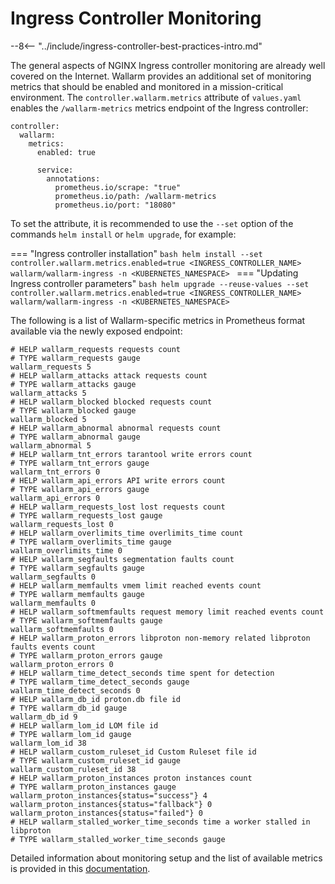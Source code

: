 # Ingress Controller Monitoring

--8<-- "../include/ingress-controller-best-practices-intro.md"

The general aspects of NGINX Ingress controller monitoring are already well covered on the Internet. Wallarm provides an additional set of monitoring metrics that should be enabled and monitored in a mission-critical environment. The `controller.wallarm.metrics` attribute of `values.yaml` enables the `/wallarm-metrics` metrics endpoint of the Ingress controller: 
```
controller:
  wallarm:
    metrics:
      enabled: true
      
      service:
        annotations:
          prometheus.io/scrape: "true"
          prometheus.io/path: /wallarm-metrics
          prometheus.io/port: "18080"
```

To set the attribute, it is recommended to use the `--set` option of the commands `helm install` or `helm upgrade`, for example:

=== "Ingress controller installation"
    ```bash
    helm install --set controller.wallarm.metrics.enabled=true <INGRESS_CONTROLLER_NAME> wallarm/wallarm-ingress -n <KUBERNETES_NAMESPACE>
    ```
=== "Updating Ingress controller parameters"
    ```bash
    helm upgrade --reuse-values --set controller.wallarm.metrics.enabled=true <INGRESS_CONTROLLER_NAME> wallarm/wallarm-ingress -n <KUBERNETES_NAMESPACE>
    ```

The following is a list of Wallarm-specific metrics in Prometheus format available via the newly exposed endpoint:

```
# HELP wallarm_requests requests count
# TYPE wallarm_requests gauge
wallarm_requests 5
# HELP wallarm_attacks attack requests count
# TYPE wallarm_attacks gauge
wallarm_attacks 5
# HELP wallarm_blocked blocked requests count
# TYPE wallarm_blocked gauge
wallarm_blocked 5
# HELP wallarm_abnormal abnormal requests count
# TYPE wallarm_abnormal gauge
wallarm_abnormal 5
# HELP wallarm_tnt_errors tarantool write errors count
# TYPE wallarm_tnt_errors gauge
wallarm_tnt_errors 0
# HELP wallarm_api_errors API write errors count
# TYPE wallarm_api_errors gauge
wallarm_api_errors 0
# HELP wallarm_requests_lost lost requests count
# TYPE wallarm_requests_lost gauge
wallarm_requests_lost 0
# HELP wallarm_overlimits_time overlimits_time count
# TYPE wallarm_overlimits_time gauge
wallarm_overlimits_time 0
# HELP wallarm_segfaults segmentation faults count
# TYPE wallarm_segfaults gauge
wallarm_segfaults 0
# HELP wallarm_memfaults vmem limit reached events count
# TYPE wallarm_memfaults gauge
wallarm_memfaults 0
# HELP wallarm_softmemfaults request memory limit reached events count
# TYPE wallarm_softmemfaults gauge
wallarm_softmemfaults 0
# HELP wallarm_proton_errors libproton non-memory related libproton faults events count
# TYPE wallarm_proton_errors gauge
wallarm_proton_errors 0
# HELP wallarm_time_detect_seconds time spent for detection
# TYPE wallarm_time_detect_seconds gauge
wallarm_time_detect_seconds 0
# HELP wallarm_db_id proton.db file id
# TYPE wallarm_db_id gauge
wallarm_db_id 9
# HELP wallarm_lom_id LOM file id
# TYPE wallarm_lom_id gauge
wallarm_lom_id 38
# HELP wallarm_custom_ruleset_id Custom Ruleset file id
# TYPE wallarm_custom_ruleset_id gauge
wallarm_custom_ruleset_id 38
# HELP wallarm_proton_instances proton instances count
# TYPE wallarm_proton_instances gauge
wallarm_proton_instances{status="success"} 4
wallarm_proton_instances{status="fallback"} 0
wallarm_proton_instances{status="failed"} 0
# HELP wallarm_stalled_worker_time_seconds time a worker stalled in libproton
# TYPE wallarm_stalled_worker_time_seconds gauge
```

Detailed information about monitoring setup and the list of available metrics is provided in this [documentation](../../../monitoring/intro.md).
